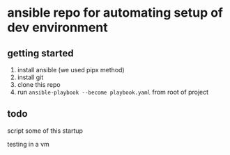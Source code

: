 # ansible repo for automating setup of dev environment

## getting started
1. install ansible (we used pipx method)
1. install git 
1. clone this repo
1. run `ansible-playbook --become playbook.yaml` from root of project

## todo

script some of this startup

testing in a vm
